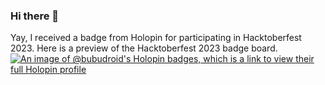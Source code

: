 ### Hi there 👋

Yay, I received a badge from Holopin for participating in Hacktoberfest 2023. Here is a preview of the Hacktoberfest 2023 badge board.
[![An image of @bubudroid's Holopin badges, which is a link to view their full Holopin profile](https://holopin.me/bubudroid)](https://holopin.io/@bubudroid)

<!--
**Bubu-Droid/Bubu-Droid** is a ✨ _special_ ✨ repository because its `README.md` (this file) appears on your GitHub profile.

Here are some ideas to get you started:

- 🔭 I’m currently working on ...
- 🌱 I’m currently learning ...
- 👯 I’m looking to collaborate on ...
- 🤔 I’m looking for help with ...
- 💬 Ask me about ...
- 📫 How to reach me: ...
- 😄 Pronouns: ...
- ⚡ Fun fact: ...
-->
